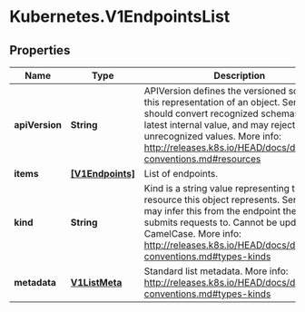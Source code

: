 # Kubernetes.V1EndpointsList

## Properties
Name | Type | Description | Notes
------------ | ------------- | ------------- | -------------
**apiVersion** | **String** | APIVersion defines the versioned schema of this representation of an object. Servers should convert recognized schemas to the latest internal value, and may reject unrecognized values. More info: http://releases.k8s.io/HEAD/docs/devel/api-conventions.md#resources | [optional] 
**items** | [**[V1Endpoints]**](V1Endpoints.md) | List of endpoints. | 
**kind** | **String** | Kind is a string value representing the REST resource this object represents. Servers may infer this from the endpoint the client submits requests to. Cannot be updated. In CamelCase. More info: http://releases.k8s.io/HEAD/docs/devel/api-conventions.md#types-kinds | [optional] 
**metadata** | [**V1ListMeta**](V1ListMeta.md) | Standard list metadata. More info: http://releases.k8s.io/HEAD/docs/devel/api-conventions.md#types-kinds | [optional] 


